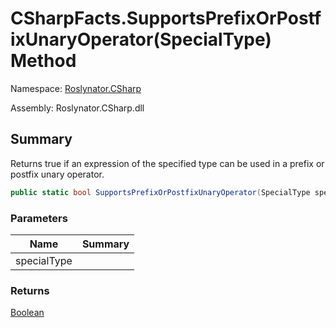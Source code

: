 # CSharpFacts\.SupportsPrefixOrPostfixUnaryOperator\(SpecialType\) Method

Namespace: [Roslynator.CSharp](../../README.md)

Assembly: Roslynator\.CSharp\.dll

## Summary

Returns true if an expression of the specified type can be used in a prefix or postfix unary operator\.

```csharp
public static bool SupportsPrefixOrPostfixUnaryOperator(SpecialType specialType)
```

### Parameters

| Name | Summary |
| ---- | ------- |
| specialType | |

### Returns

[Boolean](https://docs.microsoft.com/en-us/dotnet/api/system.boolean)


